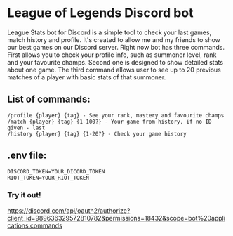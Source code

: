 # League of Legends Discord bot

League Stats bot for Discord is a simple tool to check your last games, match history and profile. It's created to allow me and my friends to show our best games on our Discord server. Right now bot has three commands. First allows you to check your profile info, such as summoner level, rank and your favourite champs. Second one is designed to show detailed stats about one game. The third command allows user to see up to 20 previous matches of a player with basic stats of that summoner.

## List of commands:
```
/profile {player} {tag} - See your rank, mastery and favourite champs
/match {player} {tag} {1-100?} - Your game from history, if no ID given - last
/history {player} {tag} {1-20?} - Check your game history
```

## .env file:
```
DISCORD_TOKEN=YOUR_DICORD_TOKEN
RIOT_TOKEN=YOUR_RIOT_TOKEN
```

### Try it out!
https://discord.com/api/oauth2/authorize?client_id=989636329572810782&permissions=18432&scope=bot%20applications.commands
